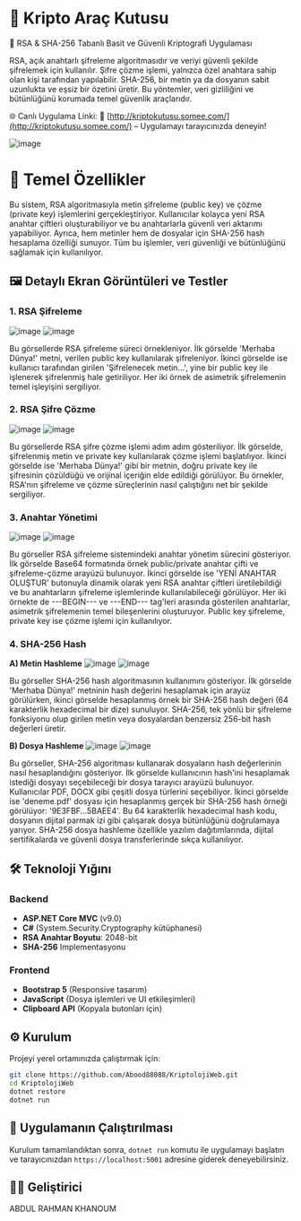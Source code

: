 # 🔐 Kripto Araç Kutusu

🔑 RSA & SHA-256 Tabanlı Basit ve Güvenli Kriptografi Uygulaması

RSA, açık anahtarlı şifreleme algoritmasıdır ve veriyi güvenli şekilde şifrelemek için kullanılır.
Şifre çözme işlemi, yalnızca özel anahtara sahip olan kişi tarafından yapılabilir.
SHA-256, bir metin ya da dosyanın sabit uzunlukta ve eşsiz bir özetini üretir.
Bu yöntemler, veri gizliliğini ve bütünlüğünü korumada temel güvenlik araçlarıdır.

🌐 Canlı Uygulama Linki:
📎 [http://kriptokutusu.somee.com/](http://kriptokutusu.somee.com/) – Uygulamayı tarayıcınızda deneyin!

![image](https://github.com/user-attachments/assets/baddc637-8507-413e-8bf4-f51c96dc5a66)


# 🌟 Temel Özellikler

Bu sistem, RSA algoritmasıyla metin şifreleme (public key) ve çözme (private key) işlemlerini gerçekleştiriyor. Kullanıcılar kolayca yeni RSA anahtar çiftleri oluşturabiliyor ve bu anahtarlarla güvenli veri aktarımı yapabiliyor. Ayrıca, hem metinler hem de dosyalar için SHA-256 hash hesaplama özelliği sunuyor. Tüm bu işlemler, veri güvenliği ve bütünlüğünü sağlamak için kullanılıyor.


## 🖼️  Detaylı Ekran Görüntüleri ve Testler

### 1. RSA Şifreleme
![image](https://github.com/user-attachments/assets/2cba2120-7248-4ba4-99bb-a4150f09e046)   ![image](https://github.com/user-attachments/assets/43b49664-3741-4400-af6d-972446e73ab7)

Bu görsellerde RSA şifreleme süreci örnekleniyor. İlk görselde 'Merhaba Dünya!' metni, verilen public key kullanılarak şifreleniyor. İkinci görselde ise kullanıcı tarafından girilen 'Şifrelenecek metin...', yine bir public key ile işlenerek şifrelenmiş hale getiriliyor. Her iki örnek de asimetrik şifrelemenin temel işleyişini sergiliyor.

### 2. RSA Şifre Çözme
![image](https://github.com/user-attachments/assets/dc739896-011c-460c-85f3-38ea0a1e21ad)   ![image](https://github.com/user-attachments/assets/ef4123f5-bce1-4ed0-a37a-140b6338d8d2)

Bu görsellerde RSA şifre çözme işlemi adım adım gösteriliyor. İlk görselde, şifrelenmiş metin ve private key kullanılarak çözme işlemi başlatılıyor. İkinci görselde ise 'Merhaba Dünya!' gibi bir metnin, doğru private key ile şifresinin çözüldüğü ve orijinal içeriğin elde edildiği görülüyor. Bu örnekler, RSA'nın şifreleme ve çözme süreçlerinin nasıl çalıştığını net bir şekilde sergiliyor.

### 3. Anahtar Yönetimi
![image](https://github.com/user-attachments/assets/098cbf2a-a909-4661-a05c-c918d6768c59)   ![image](https://github.com/user-attachments/assets/afbb5cf5-8246-439a-9d9a-aab0dee6832d)

Bu görseller RSA şifreleme sistemindeki anahtar yönetim sürecini gösteriyor. İlk görselde Base64 formatında örnek public/private anahtar çifti ve şifreleme-çözme arayüzü bulunuyor. İkinci görselde ise 'YENİ ANAHTAR OLUŞTUR' butonuyla dinamik olarak yeni RSA anahtar çiftleri üretilebildiği ve bu anahtarların şifreleme işlemlerinde kullanılabileceği görülüyor.
Her iki örnekte de ---BEGIN--- ve ---END--- tag'leri arasında gösterilen anahtarlar, asimetrik şifrelemenin temel bileşenlerini oluşturuyor. Public key şifreleme, private key ise çözme işlemi için kullanılıyor.

### 4. SHA-256 Hash
**A) Metin Hashleme**
![image](https://github.com/user-attachments/assets/6a8933f0-2d20-4776-be49-aa72caad5f07)   ![image](https://github.com/user-attachments/assets/1cdf97cd-cd21-4229-acd8-ae5b23ded2ab)

Bu görseller SHA-256 hash algoritmasının kullanımını gösteriyor. İlk görselde 'Merhaba Dünya!' metninin hash değerini hesaplamak için arayüz görülürken, ikinci görselde hesaplanmış örnek bir SHA-256 hash değeri (64 karakterlik hexadecimal bir dize) sunuluyor. SHA-256, tek yönlü bir şifreleme fonksiyonu olup girilen metin veya dosyalardan benzersiz 256-bit hash değerleri üretir.

**B) Dosya Hashleme**
![image](https://github.com/user-attachments/assets/21a5455e-3c23-479e-8915-d0ab02811712)   ![image](https://github.com/user-attachments/assets/66fcb076-c598-404e-b3ce-27603e2370e4)

Bu görseller, SHA-256 algoritması kullanarak dosyaların hash değerlerinin nasıl hesaplandığını gösteriyor. İlk görselde kullanıcının hash'ini hesaplamak istediği dosyayı seçebileceği bir dosya tarayıcı arayüzü bulunuyor. Kullanıcılar PDF, DOCX gibi çeşitli dosya türlerini seçebiliyor. İkinci görselde ise 'deneme.pdf' dosyası için hesaplanmış gerçek bir SHA-256 hash örneği görülüyor: '9E3FBF...5BAEE4'. Bu 64 karakterlik hexadecimal hash kodu, dosyanın dijital parmak izi gibi çalışarak dosya bütünlüğünü doğrulamaya yarıyor. SHA-256 dosya hashleme özellikle yazılım dağıtımlarında, dijital sertifikalarda ve güvenli dosya transferlerinde sıkça kullanılıyor.


## 🛠️ Teknoloji Yığını
### Backend
- **ASP.NET Core MVC** (v9.0)
- **C#** (System.Security.Cryptography kütüphanesi)
- **RSA Anahtar Boyutu**: 2048-bit
- **SHA-256** Implementasyonu

### Frontend
- **Bootstrap 5** (Responsive tasarım)
- **JavaScript** (Dosya işlemleri ve UI etkileşimleri)
- **Clipboard API** (Kopyala butonları için)

## ⚙️ Kurulum

Projeyi yerel ortamınızda çalıştırmak için:

```bash
git clone https://github.com/Abood88088/KriptolojiWeb.git
cd KriptolojiWeb
dotnet restore
dotnet run 
```

## 🚀 Uygulamanın Çalıştırılması

Kurulum tamamlandıktan sonra, `dotnet run` komutu ile uygulamayı başlatın ve tarayıcınızdan `https://localhost:5001` adresine giderek deneyebilirsiniz.


## 👨‍💻 Geliştirici
ABDUL RAHMAN KHANOUM


